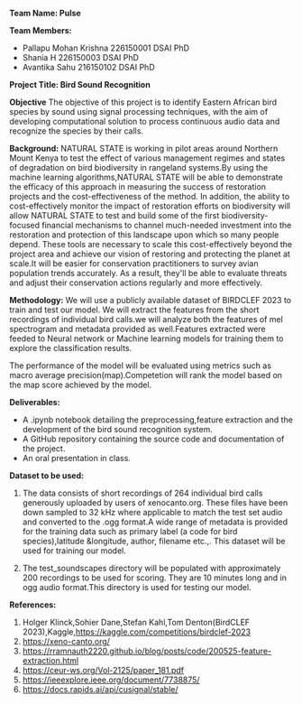**Team Name: Pulse**

**Team Members:**
* Pallapu Mohan Krishna 226150001 DSAI PhD 
* Shania H 226150003 DSAI PhD
* Avantika Sahu 216150102 DSAI PhD

**Project Title: Bird Sound Recognition**

**Objective** 
The objective of this project is to identify Eastern African bird species by sound using signal processing techniques, with the aim of developing computational solution to process continuous audio data and recognize the species by their calls.

**Background:** 
NATURAL STATE is working in pilot areas around Northern Mount Kenya to test the effect of various management regimes and states of degradation on bird biodiversity in rangeland systems.By using the machine learning algorithms,NATURAL STATE will be able to demonstrate the efficacy of this approach in measuring the success of restoration projects and the cost-effectiveness of the method. In addition, the ability to cost-effectively monitor the impact of restoration efforts on biodiversity will allow NATURAL STATE to test and build some of the first biodiversity-focused financial mechanisms to channel much-needed investment into the restoration and protection of this landscape upon which so many people depend. These tools are necessary to scale this cost-effectively beyond the project area and achieve our vision of restoring and protecting the planet at scale.It will be easier for conservation practitioners to survey avian population trends accurately. As a result, they'll be able to evaluate threats and adjust their conservation actions regularly and more effectively.

**Methodology:** 
We will use a publicly available dataset of BIRDCLEF 2023 to train and test our model. We will extract the features from the short recordings of individual bird calls.we will analyze both the features of mel spectrogram and metadata provided as well.Features extracted were feeded to Neural network or Machine learning models for training them to explore the classification results.

The performance of the model will be evaluated using metrics such as macro average precision(map).Competetion will rank the model based on the map score achieved by the model.

**Deliverables:** 
* A .ipynb notebook detailing the preprocessing,feature extraction and the development of the bird sound recognition system. 
* A GitHub repository containing the source code and documentation of the project. 
* An oral presentation in class.

**Dataset to be used:** 
1. The data consists of short recordings of 264 individual bird calls generously uploaded by users of xenocanto.org. These files have been down sampled to 32 kHz where applicable to match the test set audio and converted to the .ogg format.A wide range of metadata is provided for the training data such as primary label (a code for bird species),latitude &longitude, author, filename etc.,. This dataset will be used for training our model. 

2. The test_soundscapes directory will be populated with approximately 200 recordings to be used for scoring. They are 10 minutes long and in ogg audio format.This directory is used for testing our model.

**References:** 
1. Holger Klinck,Sohier Dane,Stefan Kahl,Tom Denton(BirdCLEF 2023),Kaggle,https://kaggle.com/competitions/birdclef-2023 
2. https://xeno-canto.org/
3. https://rramnauth2220.github.io/blog/posts/code/200525-feature-extraction.html
4. https://ceur-ws.org/Vol-2125/paper_181.pdf
5. https://ieeexplore.ieee.org/document/7738875/
6. https://docs.rapids.ai/api/cusignal/stable/
